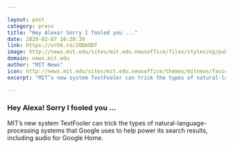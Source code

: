 ```yaml
---

layout: post
category: press
title: "Hey Alexa! Sorry I fooled you ..."
date: 2020-02-07 16:28:39
link: https://vrhk.co/2OD6ODT
image: http://news.mit.edu/sites/mit.edu.newsoffice/files/styles/og/public/images/2020/di-jin-csail-textfooler.jpg
domain: news.mit.edu
author: "MIT News"
icon: http://news.mit.edu/sites/mit.edu.newsoffice/themes/mitnews/favicon.ico
excerpt: "MIT’s new system TextFooler can trick the types of natural-language-processing systems that Google uses to help power its search results, including audio for Google Home."

---
```


### Hey Alexa! Sorry I fooled you ...

MIT’s new system TextFooler can trick the types of natural-language-processing systems that Google uses to help power its search results, including audio for Google Home.